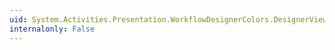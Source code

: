 ```yaml
---
uid: System.Activities.Presentation.WorkflowDesignerColors.DesignerViewExpandAllCollapseAllButtonMouseOverColorKey
internalonly: False
---
```

